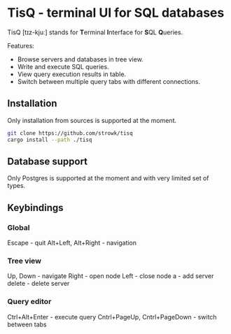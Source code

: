 # TisQ - terminal UI for SQL databases

TisQ [tɪz-kjuː] stands for **T**erminal **I**nterface for **S**QL **Q**ueries.

Features:
- Browse servers and databases in tree view.
- Write and execute SQL queries.
- View query execution results in table.
- Switch between multiple query tabs with different connections.

## Installation

Only installation from sources is supported at the moment.

```bash
git clone https://github.com/strowk/tisq
cargo install --path ./tisq
```

## Database support

Only Postgres is supported at the moment and with very limited set of types.

## Keybindings

### Global

Escape - quit
Alt+Left, Alt+Right - navigation

### Tree view

Up, Down - navigate
Right - open node
Left - close node
a - add server
delete - delete server

### Query editor

Ctrl+Alt+Enter - execute query
Cntrl+PageUp, Cntrl+PageDown - switch between tabs

